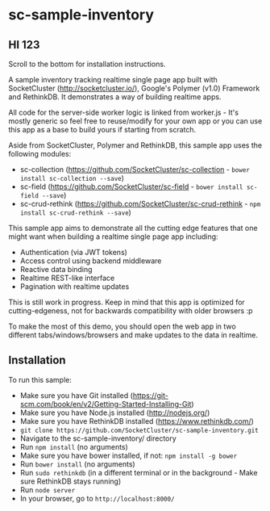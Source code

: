 # sc-sample-inventory

## HI 123

Scroll to the bottom for installation instructions.

A sample inventory tracking realtime single page app built with SocketCluster (http://socketcluster.io/), Google's Polymer (v1.0) Framework and RethinkDB.
It demonstrates a way of building realtime apps.

All code for the server-side worker logic is linked from worker.js - It's mostly generic so feel free to reuse/modify for your own app
or you can use this app as a base to build yours if starting from scratch.

Aside from SocketCluster, Polymer and RethinkDB, this sample app uses the following modules:
- sc-collection (https://github.com/SocketCluster/sc-collection - ```bower install sc-collection --save```)
- sc-field (https://github.com/SocketCluster/sc-field - ```bower install sc-field --save```)
- sc-crud-rethink (https://github.com/SocketCluster/sc-crud-rethink - ```npm install sc-crud-rethink --save```)

This sample app aims to demonstrate all the cutting edge features that one might want when
building a realtime single page app including:

- Authentication (via JWT tokens)
- Access control using backend middleware
- Reactive data binding
- Realtime REST-like interface
- Pagination with realtime updates

This is still work in progress.
Keep in mind that this app is optimized for cutting-edgeness, not for backwards
compatibility with older browsers :p

To make the most of this demo, you should open the web app in two different tabs/windows/browsers and
make updates to the data in realtime.


## Installation

To run this sample:

- Make sure you have Git installed (https://git-scm.com/book/en/v2/Getting-Started-Installing-Git)
- Make sure you have Node.js installed (http://nodejs.org/)
- Make sure you have RethinkDB installed (https://www.rethinkdb.com/)
- ```git clone https://github.com/SocketCluster/sc-sample-inventory.git```
- Navigate to the sc-sample-inventory/ directory
- Run ```npm install``` (no arguments)
- Make sure you have bower installed, if not: ```npm install -g bower```
- Run ```bower install``` (no arguments)
- Run ```sudo rethinkdb``` (in a different terminal or in the background - Make sure RethinkDB stays running)
- Run ```node server```
- In your browser, go to ```http://localhost:8000/```
